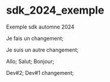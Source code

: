 # sdk_2024_exemple
Exemple sdk automne 2024

Je fais un changement;

Je suis un autre changement;

Allo;
Salut;
Bonjour;

Dev#2;
Dev#1 changement;